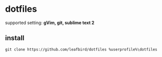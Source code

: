 dotfiles
========
 supported setting: **gVim, git, sublime text 2**

install
-------
    git clone https://github.com/leafbird/dotfiles %userprofile%\dotfiles
  
